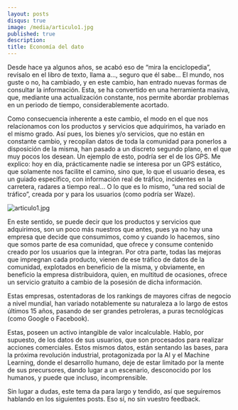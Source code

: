```yaml
---
layout: posts
disqus: true
image: /media/articulo1.jpg
published: true
description:
title: Economía del dato
---
```

Desde hace ya algunos años, se acabó eso de “mira la enciclopedia”, revísalo en el libro de texto, llama a…, seguro que él sabe… El mundo, nos guste o no, ha cambiado, y en este cambio, han entrado nuevas formas de consultar la información. Esta, se ha convertido en una herramienta masiva, que, mediante una actualización constante, nos permite abordar problemas en un periodo de tiempo, considerablemente acortado.

Como consecuencia inherente a este cambio, el modo en el que nos relacionamos con los productos y servicios que adquirimos, ha variado en el mismo grado. Así pues, los bienes y/o servicios, que no están en constante cambio, y recopilan datos de toda la comunidad para ponerlos a disposición de la misma, han pasado a un discreto segundo plano, en el que muy pocos los desean.
Un ejemplo de esto, podría ser el de los GPS. Me explico: hoy en día, prácticamente nadie se interesa por un GPS estático, que solamente nos facilite el camino, sino que, lo que el usuario desea, es un guiado específico, con información real de tráfico, incidentes en la carretera, radares a tiempo real… O lo que es lo mismo, “una red social de tráfico”, creada por y para los usuarios (como podría ser Waze).

![articulo1.jpg]({{site.baseurl}}/media/articulo1.jpg)

En este sentido, se puede decir que los productos y servicios que adquirimos, son un poco más nuestros que antes, pues ya no hay una empresa que decide que consumimos, como y cuando lo hacemos, sino que somos parte de esa comunidad, que ofrece y consume contenido creado por los usuarios que la integran.
Por otra parte, todas las mejoras que impregnan cada producto, vienen de ese tráfico de datos de la comunidad, explotados en beneficio de la misma, y obviamente, en beneficio la empresa distribuidora, quien, en multitud de ocasiones, ofrece un servicio gratuito a cambio de la posesión de dicha información.

Estas empresas, ostentadoras de los rankings de mayores cifras de negocio a nivel mundial, han variado notablemente su naturaleza a lo largo de estos últimos 15 años, pasando de ser grandes petroleras, a puras tecnológicas (como Google o Facebook).

Estas, poseen un activo intangible de valor incalculable. Hablo, por supuesto, de los datos de sus usuarios, que son procesados para realizar acciones comerciales. Estos mismos datos, están sentando las bases, para la próxima revolución industrial, protagonizada por la AI y el Machine Learning, donde el desarrollo humano, deje de estar limitado por la mente de sus precursores, dando lugar a un escenario, desconocido por los humanos, y puede que incluso, incomprensible.

Sin lugar a dudas, este tema da para largo y tendido, así que seguiremos hablando en los siguientes posts. Eso sí, no sin vuestro feedback.
